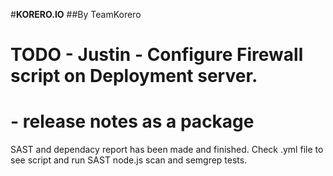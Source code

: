#**KORERO.IO**
##By TeamKorero

# TODO - Justin - Configure Firewall script on Deployment server.
# - release notes as a package 

SAST and dependacy report has been made and finished. Check .yml file to see script and run SAST node.js scan and semgrep tests.
